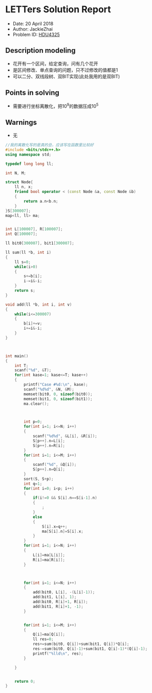 # LETTers Solution Report

- Date: 20 April 2018
- Author: JackieZhai
- Problem ID: [HDU4325](http://acm.hdu.edu.cn/showproblem.php?pid=4325)

## Description modeling

- 花开有一个区间，给定查询，问有几个花开
- 是区间修改、单点查询的问题，只不过修改的值都是1
- 可以二分、双线段树、双BIT实现(此处我用的是双BIT)

## Points in solving

- 需要进行坐标离散化，把10<sup>9</sup>的数据压成10<sup>5</sup>

## Warnings

- 无

```c++
//我的离散化写的是真的丑，应该写在函数里比较好
#include <bits/stdc++.h>
using namespace std;

typedef long long ll;

int N, M;

struct Node{
    ll n, x;
    friend bool operator < (const Node &a, const Node &b)
    {
        return a.n<b.n;
    }
}S[300007];
map<ll, ll> ma;


int L[100007], R[100007];
int Q[100007];

ll bit0[300007], bit1[300007];

ll sum(ll *b, int i)
{
    ll s=0;
    while(i>0)
    {
        s+=b[i];
        i-=i&-i;
    }
    return s;
}

void add(ll *b, int i, int v)
{
	while(i<=300007)
	{
		b[i]+=v;
		i+=i&-i;
	}
}



int main()
{
    int T;
    scanf("%d", &T);
    for(int kase=1; kase<=T; kase++)
    {
        printf("Case #%d:\n", kase);
        scanf("%d%d", &N, &M);
        memset(bit0, 0, sizeof(bit0));
        memset(bit1, 0, sizeof(bit1));
        ma.clear();



        int p=0;
        for(int i=1; i<=N; i++)
        {
            scanf("%d%d", &L[i], &R[i]);
            S[p++].n=L[i];
            S[p++].n=R[i];
        }
        for(int i=1; i<=M; i++)
        {
            scanf("%d", &Q[i]);
            S[p++].n=Q[i];
        }
        sort(S, S+p);
        int q=1;
        for(int i=0; i<p; i++)
        {
            if(i!=0 && S[i].n==S[i-1].n)
            {
                ;
            }
            else
            {
                S[i].x=q++;
                ma[S[i].n]=S[i].x;
            }
        }
        for(int i=1; i<=N; i++)
        {
            L[i]=ma[L[i]];
            R[i]=ma[R[i]];
        }



        for(int i=1; i<=N; i++)
        {
            add(bit0, L[i], -(L[i]-1));
            add(bit1, L[i], 1);
            add(bit0, R[i]+1, R[i]);
            add(bit1, R[i]+1, -1);
        }


        for(int i=1; i<=M; i++)
        {
            Q[i]=ma[Q[i]];
            ll res=0;
            res+=sum(bit0, Q[i])+sum(bit1, Q[i])*Q[i];
            res-=sum(bit0, Q[i]-1)+sum(bit1, Q[i]-1)*(Q[i]-1);
            printf("%lld\n", res);
        }

    }


    return 0;
}
```
